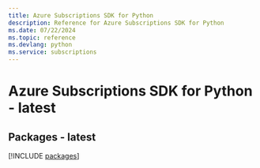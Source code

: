 ```yaml
---
title: Azure Subscriptions SDK for Python
description: Reference for Azure Subscriptions SDK for Python
ms.date: 07/22/2024
ms.topic: reference
ms.devlang: python
ms.service: subscriptions
---
```

# Azure Subscriptions SDK for Python - latest
## Packages - latest
[!INCLUDE [packages](subscriptions-index.md)]